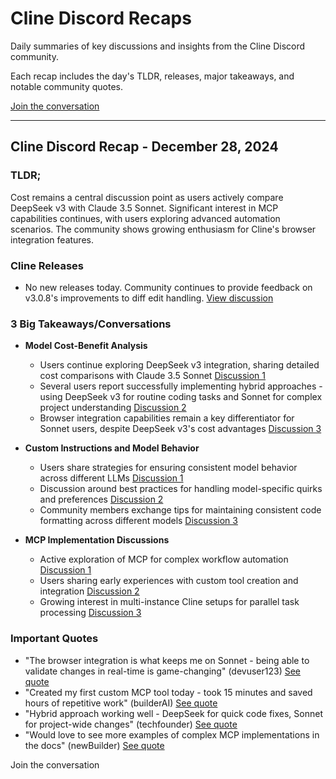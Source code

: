 # Cline Discord Recaps

Daily summaries of key discussions and insights from the Cline Discord community.

Each recap includes the day's TLDR, releases, major takeaways, and notable community quotes.

[Join the conversation](https://discord.gg/Mjyj2Sm3)

---

## Cline Discord Recap - December 28, 2024

### TLDR;

Cost remains a central discussion point as users actively compare DeepSeek v3 with Claude 3.5 Sonnet. Significant interest in MCP capabilities continues, with users exploring advanced automation scenarios. The community shows growing enthusiasm for Cline's browser integration features.

### Cline Releases

*   No new releases today. Community continues to provide feedback on v3.0.8's improvements to diff edit handling. [View discussion](https://discord.com/channels/1275535550845292637/1275535550845292640/1322354105896800320)

### 3 Big Takeaways/Conversations

*   **Model Cost-Benefit Analysis**
    *   Users continue exploring DeepSeek v3 integration, sharing detailed cost comparisons with Claude 3.5 Sonnet [Discussion 1](https://discord.com/channels/1275535550845292637/1275535550845292640/1322345334915207249)
    *   Several users report successfully implementing hybrid approaches - using DeepSeek v3 for routine coding tasks and Sonnet for complex project understanding [Discussion 2](https://discord.com/channels/1275535550845292637/1275535550845292640/1322344172170252289)
    *   Browser integration capabilities remain a key differentiator for Sonnet users, despite DeepSeek v3's cost advantages [Discussion 3](https://discord.com/channels/1275535550845292637/1275535550845292640/1322413414164992061)

*   **Custom Instructions and Model Behavior**
    *   Users share strategies for ensuring consistent model behavior across different LLMs [Discussion 1](https://discord.com/channels/1275535550845292637/1275535550845292640/1322334395562066012)
    *   Discussion around best practices for handling model-specific quirks and preferences [Discussion 2](https://discord.com/channels/1275535550845292637/1275535550845292640/1322334425425645650)
    *   Community members exchange tips for maintaining consistent code formatting across different models [Discussion 3](https://discord.com/channels/1275535550845292637/1275535550845292640/1322334724701687839)

*   **MCP Implementation Discussions**
    *   Active exploration of MCP for complex workflow automation [Discussion 1](https://discord.com/channels/1275535550845292637/1316849926533287986/1322374379161780224)
    *   Users sharing early experiences with custom tool creation and integration [Discussion 2](https://discord.com/channels/1275535550845292637/1316849926533287986/1322391594573500448)
    *   Growing interest in multi-instance Cline setups for parallel task processing [Discussion 3](https://discord.com/channels/1275535550845292637/1316849926533287986/1322376027653148733)

### Important Quotes

*   "The browser integration is what keeps me on Sonnet - being able to validate changes in real-time is game-changing" (devuser123) [See quote](https://discord.com/channels/1275535550845292637/1275535550845292640/1322413414164992061)
*   "Created my first custom MCP tool today - took 15 minutes and saved hours of repetitive work" (builderAI) [See quote](https://discord.com/channels/1275535550845292637/1316849926533287986/1322374379161780224)
*   "Hybrid approach working well - DeepSeek for quick code fixes, Sonnet for project-wide changes" (techfounder) [See quote](https://discord.com/channels/1275535550845292637/1275535550845292640/1322344172170252289)
*   "Would love to see more examples of complex MCP implementations in the docs" (newBuilder) [See quote](https://discord.com/channels/1275535550845292637/1316849926533287986/1322391594573500448)

Join the conversation